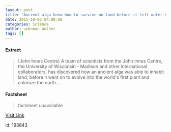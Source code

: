 ```yaml
---
layout: post
title: "Ancient alga knew how to survive on land before it left water & evolved into first plant"
date: 2015-10-05 04:00:00
categories: Science
author: unknown author
tags: []
---
```



#### Extract
>(John Innes Centre) A team of scientists from the John Innes Centre, the University of Wisconsin - Madison and other international collaborators, has discovered how an ancient alga was able to inhabit land, before it went on to evolve into the world's first plant and colonize the earth....

#### Factsheet
>factsheet unavailable

[Visit Link](http://www.eurekalert.org/pub_releases/2015-10/jic-aak100215.php)

id:  193843
